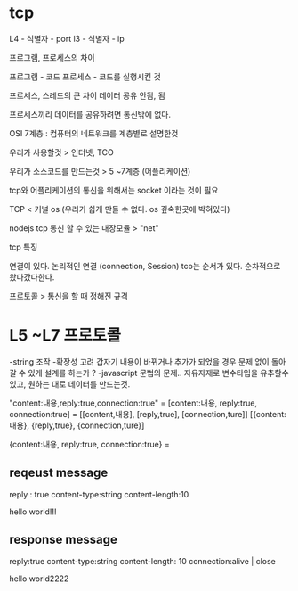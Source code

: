 # tcp

L4 - 식별자 - port
l3 - 식별자 - ip

프로그램, 프로세스의 차이

프로그램 - 코드
프로세스 - 코드를 실행시킨 것

프로세스, 스레드의 큰 차이
데이터 공유 안됨, 됨 

프로세스끼리 데이터를 공유하려면 통신밖에 없다.

OSI 7계층 : 
컴퓨터의 네트워크를 계층별로 설명한것

우리가 사용할것 > 인터넷, TCO

우리가 소스코드를 만드는것 > 5 ~7계층 (어플리케이션)

tcp와 어플리케이션의 통신을 위해서는 socket 이라는 것이 필요

TCP < 커널 os (우리가 쉽게 만들 수 없다. os 깊숙한곳에 박혀있다)

nodejs tcp 통신 할 수 있는 내장모듈 > "net"

tcp 특징

연결이 있다. 논리적인 연결 
(connection, Session)
tco는 순서가 있다. 순차적으로 왔다갔다한다.

프로토콜 > 통신을 할 때 정해진 규격

# L5 ~L7 프로토콜
-string 조작
-확장성 고려
갑자기 내용이 바뀌거나 추가가 되었을 경우 문제 없이 돌아갈 수 있게 설계를 하는가 ?
-javascript 문법의 문제.. 자유자재로 변수타입을 유추할수있고, 원하는 대로 데이터를 만드는것.

"content:내용,reply:true,connection:true" = 
[content:내용, reply:true, connection:true] =
[[content,내용], [reply,true], [connection,ture]]
[{content:내용}, {reply,true}, {connection,ture}]

{content:내용, reply:true, connection:true} =

## reqeust message

reply : true
content-type:string
content-length:10

hello world!!!

## response message

reply:true
content-type:string
content-length: 10
connection:alive | close

hello world2222

